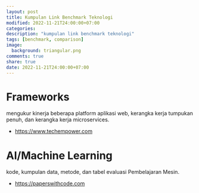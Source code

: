 ```yaml
---
layout: post
title: Kumpulan Link Benchmark Teknologi
modified: 2022-11-21T24:00:00+07:00
categories:
description: "kumpulan link benchmark teknologi"
tags: [benchmark, comparison]
image:
  background: triangular.png
comments: true
share: true
date: 2022-11-21T24:00:00+07:00
---
```


# Frameworks
mengukur kinerja beberapa platform aplikasi web, kerangka kerja tumpukan penuh, dan kerangka kerja microservices.

- https://www.techempower.com


# AI/Machine Learning
kode, kumpulan data, metode, dan tabel evaluasi Pembelajaran Mesin.

- https://paperswithcode.com